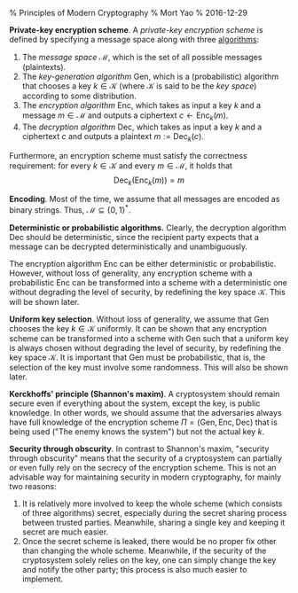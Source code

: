 % Principles of Modern Cryptography
% Mort Yao
% 2016-12-29

**Private-key encryption scheme**. A *private-key encryption scheme* is defined by specifying a message space along with three [algorithms](/comp/algorithm/):

1. The *message space* $\mathcal{M}$, which is the set of all possible messages (plaintexts).
2. The *key-generation algorithm* $\mathsf{Gen}$, which is a (probabilistic) algorithm that chooses a key $k \in \mathcal{K}$ (where $\mathcal{K}$ is said to be the *key space*) according to some distribution.
3. The *encryption algorithm* $\mathsf{Enc}$, which takes as input a key $k$ and a message $m \in \mathcal{M}$ and outputs a ciphertext $c \leftarrow \mathsf{Enc}_k(m)$.
4. The *decryption algorithm* $\mathsf{Dec}$, which takes as input a key $k$ and a ciphertext $c$ and outputs a plaintext $m := \mathsf{Dec}_k(c)$.

Furthermore, an encryption scheme must satisfy the correctness requirement: for every $k \in \mathcal{K}$ and every $m \in \mathcal{M}$, it holds that
$$\mathsf{Dec}_k(\mathsf{Enc}_k(m)) = m$$

**Encoding**. Most of the time, we assume that all messages are encoded as binary strings. Thus, $\mathcal{M} \subseteq \{0,1\}^*$.

**Deterministic or probabilistic algorithms.** Clearly, the decryption algorithm $\mathsf{Dec}$ should be deterministic, since the recipient party expects that a message can be decrypted deterministically and unambiguously.

The encryption algorithm $\mathsf{Enc}$ can be either deterministic or probabilistic. However, without loss of generality, any encryption scheme with a probabilistic $\mathsf{Enc}$ can be transformed into a scheme with a deterministic one without degrading the level of security, by redefining the key space $\mathcal{K}$. This will be shown later.

**Uniform key selection**. Without loss of generality, we assume that $\mathsf{Gen}$ chooses the key $k \in \mathcal{K}$ uniformly. It can be shown that any encryption scheme can be transformed into a scheme with $\mathsf{Gen}$ such that a uniform key is always chosen without degrading the level of security, by redefining the key space $\mathcal{K}$. It is important that $\mathsf{Gen}$ must be probabilistic, that is, the selection of the key must involve some randomness. This will also be shown later.

**Kerckhoffs' principle (Shannon's maxim)**. A cryptosystem should remain secure even if everything about the system, except the key, is public knowledge. In other words, we should assume that the adversaries always have full knowledge of the encryption scheme $\Pi=(\mathsf{Gen},\mathsf{Enc},\mathsf{Dec})$ that is being used ("The enemy knows the system") but not the actual key $k$.

**Security through obscurity**. In contrast to Shannon's maxim, "security through obscurity" means that the security of a cryptosystem can partially or even fully rely on the secrecy of the encryption scheme. This is not an advisable way for maintaining security in modern cryptography, for mainly two reasons:

1. It is relatively more involved to keep the whole scheme (which consists of three algorithms) secret, especially during the secret sharing process between trusted parties. Meanwhile, sharing a single key and keeping it secret are much easier.
2. Once the secret scheme is leaked, there would be no proper fix other than changing the whole scheme. Meanwhile, if the security of the cryptosystem solely relies on the key, one can simply change the key and notify the other party; this process is also much easier to implement.
